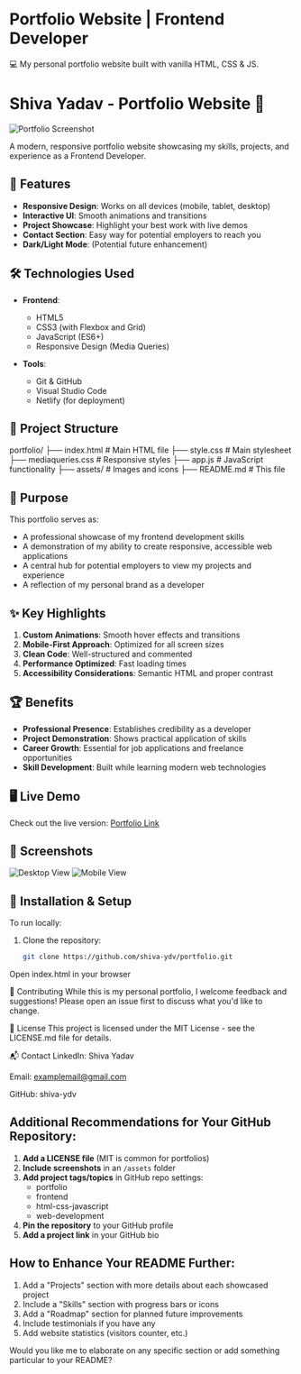 # Portfolio Website | Frontend Developer
💻 My personal portfolio website built with vanilla HTML, CSS & JS.  


# Shiva Yadav - Portfolio Website 🌟

![Portfolio Screenshot](/assets/portfolio-screenshot.png) <!-- Add a screenshot later -->

A modern, responsive portfolio website showcasing my skills, projects, and experience as a Frontend Developer.

## 🚀 Features

- **Responsive Design**: Works on all devices (mobile, tablet, desktop)
- **Interactive UI**: Smooth animations and transitions
- **Project Showcase**: Highlight your best work with live demos
- **Contact Section**: Easy way for potential employers to reach you
- **Dark/Light Mode**: (Potential future enhancement)

## 🛠️ Technologies Used

- **Frontend**:
  - HTML5
  - CSS3 (with Flexbox and Grid)
  - JavaScript (ES6+)
  - Responsive Design (Media Queries)
  
- **Tools**:
  - Git & GitHub
  - Visual Studio Code
  - Netlify (for deployment)

## 📂 Project Structure
portfolio/
├── index.html # Main HTML file
├── style.css # Main stylesheet
├── mediaqueries.css # Responsive styles
├── app.js # JavaScript functionality
├── assets/ # Images and icons
├── README.md # This file


## 🎯 Purpose

This portfolio serves as:
- A professional showcase of my frontend development skills
- A demonstration of my ability to create responsive, accessible web applications
- A central hub for potential employers to view my projects and experience
- A reflection of my personal brand as a developer

## ✨ Key Highlights

1. **Custom Animations**: Smooth hover effects and transitions
2. **Mobile-First Approach**: Optimized for all screen sizes
3. **Clean Code**: Well-structured and commented
4. **Performance Optimized**: Fast loading times
5. **Accessibility Considerations**: Semantic HTML and proper contrast

## 🏆 Benefits

- **Professional Presence**: Establishes credibility as a developer
- **Project Demonstration**: Shows practical application of skills
- **Career Growth**: Essential for job applications and freelance opportunities
- **Skill Development**: Built while learning modern web technologies

## 🖥️ Live Demo

Check out the live version: [Portfolio Link](#) <!-- Add your Netlify/Vercel link here -->

## 📸 Screenshots

<!-- Add screenshots of different sections -->
![Desktop View](/assets/desktop-view.png)
![Mobile View](/assets/mobile-view.png)

## 🔧 Installation & Setup

To run locally:

1. Clone the repository:
   ```bash
   git clone https://github.com/shiva-ydv/portfolio.git
Open index.html in your browser

🤝 Contributing
While this is my personal portfolio, I welcome feedback and suggestions! Please open an issue first to discuss what you'd like to change.

📜 License
This project is licensed under the MIT License - see the LICENSE.md file for details.

📬 Contact
LinkedIn: Shiva Yadav

Email: examplemail@gmail.com

GitHub: shiva-ydv


## Additional Recommendations for Your GitHub Repository:

1. **Add a LICENSE file** (MIT is common for portfolios)
2. **Include screenshots** in an `/assets` folder
3. **Add project tags/topics** in GitHub repo settings:
   - portfolio
   - frontend
   - html-css-javascript
   - web-development
4. **Pin the repository** to your GitHub profile
5. **Add a project link** in your GitHub bio

## How to Enhance Your README Further:

1. Add a "Projects" section with more details about each showcased project
2. Include a "Skills" section with progress bars or icons
3. Add a "Roadmap" section for planned future improvements
4. Include testimonials if you have any
5. Add website statistics (visitors counter, etc.)

Would you like me to elaborate on any specific section or add something particular to your README?

